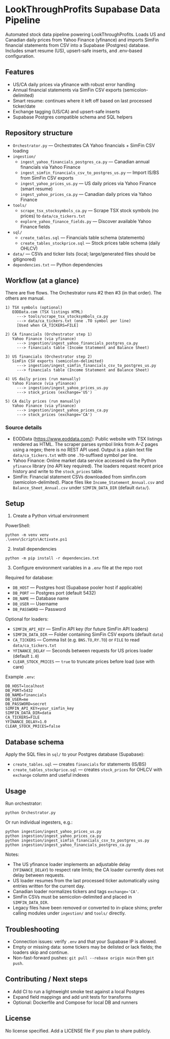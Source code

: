 # LookThroughProfits Supabase Data Pipeline

Automated stock data pipeline powering LookThroughProfits. Loads US and Canadian daily prices from Yahoo Finance (yfinance) and imports SimFin financial statements from CSV into a Supabase (Postgres) database. Includes smart resume (US), upsert-safe inserts, and .env-based configuration.

## Features

- US/CA daily prices via yfinance with robust error handling
- Annual financial statements via SimFin CSV exports (semicolon-delimited)
- Smart resume: continues where it left off based on last processed ticker/date
- Exchange tagging (US/CA) and upsert-safe inserts
- Supabase Postgres compatible schema and SQL helpers

## Repository structure

- `Orchestrator.py` — Orchestrates CA Yahoo financials + SimFin CSV loading
- `ingestion/`
  - `ingest_yahoo_financials_postgres_ca.py` — Canadian annual financials via Yahoo Finance
  - `ingest_simfin_financials_csv_to_postgres_us.py` — Import IS/BS from SimFin CSV exports
  - `ingest_yahoo_prices_us.py` — US daily prices via Yahoo Finance (smart resume)
  - `ingest_yahoo_prices_ca.py` — Canadian daily prices via Yahoo Finance
- `tools/`
  - `scrape_tsx_stocksymbols_ca.py` — Scrape TSX stock symbols (no prices) to `data/ca_tickers.txt`
  - `explore_yahoo_finance_fields.py` — Discover available Yahoo Finance fields
- `sql/`
  - `create_tables.sql` — Financials table schema (statements)
  - `create_tables_stockprice.sql` — Stock prices table schema (daily OHLCV)
- `data/` — CSVs and ticker lists (local; large/generated files should be gitignored)
- `dependencies.txt` — Python dependencies

## Workflow (at a glance)

There are five flows. The Orchestrator runs #2 then #3 (in that order). The others are manual.

```
1) TSX symbols (optional)
   EODData.com (TSX listings HTML)
     ---> tools/scrape_tsx_stocksymbols_ca.py
     ---> data/ca_tickers.txt (one .TO symbol per line)
     [Used when CA_TICKERS=FILE]

2) CA financials (Orchestrator step 1)
   Yahoo Finance (via yfinance)
     ---> ingestion/ingest_yahoo_financials_postgres_ca.py
     ---> financials table (Income Statement and Balance Sheet)

3) US financials (Orchestrator step 2)
   SimFin CSV exports (semicolon-delimited)
     ---> ingestion/ingest_simfin_financials_csv_to_postgres_us.py
     ---> financials table (Income Statement and Balance Sheet)

4) US daily prices (run manually)
   Yahoo Finance (via yfinance)
     ---> ingestion/ingest_yahoo_prices_us.py
     ---> stock_prices (exchange='US')

5) CA daily prices (run manually)
   Yahoo Finance (via yfinance)
     ---> ingestion/ingest_yahoo_prices_ca.py
     ---> stock_prices (exchange='CA')
```

### Source details

- EODData (https://www.eoddata.com/): Public website with TSX listings rendered as HTML. The scraper parses symbol links from A–Z pages using a regex; there is no REST API used. Output is a plain text file `data/ca_tickers.txt` with one `.TO`-suffixed symbol per line.
- Yahoo Finance: Online market data service accessed via the Python `yfinance` library (no API key required). The loaders request recent price history and write to the `stock_prices` table.
- SimFin: Financial statement CSVs downloaded from simfin.com (semicolon-delimited). Place files like `Income_Statement_Annual.csv` and `Balance_Sheet_Annual.csv` under `SIMFIN_DATA_DIR` (default `data/`).

## Setup

1. Create a Python virtual environment

PowerShell:

```
python -m venv venv
.\venv\Scripts\Activate.ps1
```

2. Install dependencies

```
python -m pip install -r dependencies.txt
```

3. Configure environment variables in a `.env` file at the repo root

Required for database:

- `DB_HOST` — Postgres host (Supabase pooler host if applicable)
- `DB_PORT` — Postgres port (default 5432)
- `DB_NAME` — Database name
- `DB_USER` — Username
- `DB_PASSWORD` — Password

Optional for loaders:

- `SIMFIN_API_KEY` — SimFin API key (for future SimFin API loaders)
- `SIMFIN_DATA_DIR` — Folder containing SimFin CSV exports (default `data`)
- `CA_TICKERS` — Comma list (e.g. `BNS.TO,RY.TO`) or `FILE` to read `data/ca_tickers.txt`
- `YFINANCE_DELAY` — Seconds between requests for US prices loader (default `1.0`)
- `CLEAR_STOCK_PRICES` — `true` to truncate prices before load (use with care)

Example `.env`:

```
DB_HOST=localhost
DB_PORT=5432
DB_NAME=financials
DB_USER=me
DB_PASSWORD=secret
SIMFIN_API_KEY=your_simfin_key
SIMFIN_DATA_DIR=data
CA_TICKERS=FILE
YFINANCE_DELAY=1.0
CLEAR_STOCK_PRICES=false
```

## Database schema

Apply the SQL files in `sql/` to your Postgres database (Supabase):

- `create_tables.sql` — creates `financials` for statements (IS/BS)
- `create_tables_stockprice.sql` — creates `stock_prices` for OHLCV with `exchange` column and useful indexes

## Usage

Run orchestrator:

```
python Orchestrator.py
```

Or run individual ingesters, e.g.:

```
python ingestion/ingest_yahoo_prices_us.py
python ingestion/ingest_yahoo_prices_ca.py
python ingestion/ingest_simfin_financials_csv_to_postgres_us.py
python ingestion/ingest_yahoo_financials_postgres_ca.py
```

Notes:

- The US yfinance loader implements an adjustable delay (`YFINANCE_DELAY`) to respect rate limits; the CA loader currently does not delay between requests.
- US loader resumes from the last processed ticker automatically using entries written for the current day.
- Canadian loader normalizes tickers and tags `exchange='CA'`.
- SimFin CSVs must be semicolon-delimited and placed in `SIMFIN_DATA_DIR`.
- Legacy files have been removed or converted to in-place shims; prefer calling modules under `ingestion/` and `tools/` directly.

## Troubleshooting

- Connection issues: verify `.env` and that your Supabase IP is allowed.
- Empty or missing data: some tickers may be delisted or lack fields; the loaders skip and continue.
- Non-fast-forward pushes: `git pull --rebase origin main` then `git push`.

## Contributing / Next steps

- Add CI to run a lightweight smoke test against a local Postgres
- Expand field mappings and add unit tests for transforms
- Optional: Dockerfile and Compose for local DB and runners

## License

No license specified. Add a LICENSE file if you plan to share publicly.
